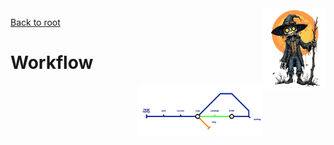 <img style="float:right;width:100px;" src="../img/scarecrow.png" alt="scarecrow"/>

[Back to root](root.md)

# Workflow

<img style="float:right;width:200px;" src="../img/tubemap.png" alt="workflow tube map"/>